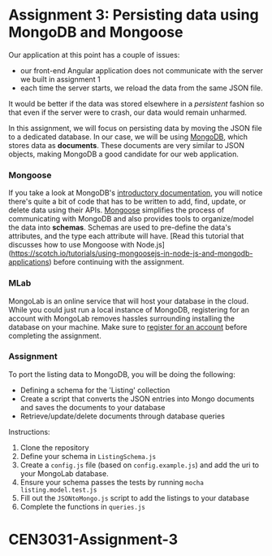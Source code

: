 # Assignment 3: Persisting data using MongoDB and Mongoose

Our application at this point has a couple of issues: 
- our front-end Angular application does not communicate with the server we built in assignment 1
- each time the server starts, we reload the data from the same JSON file. 
 
It would be better if the data was stored elsewhere in a *persistent* fashion so that even if the server were to crash,
our data would remain unharmed.

In this assignment, we will focus on persisting data by moving the JSON file to a dedicated database.
In our case, we will be using [MongoDB](https://www.mongodb.org/), which stores data as **documents**.
These documents are very similar to JSON objects, making MongoDB a good candidate for our web application.

### Mongoose
If you take a look at MongoDB's [introductory documentation](https://docs.mongodb.org/getting-started/node/introduction/),
you will notice there's quite a bit of code that has to be written to add, find, update, or delete data using their APIs.
[Mongoose]() simplifies the process of communicating with MongoDB and also provides tools to organize/model the data
into **schemas**. Schemas are used to pre-define the data's attributes, and the type each attribute will have.
[Read this tutorial that discusses how to use Mongoose with Node.js]
(https://scotch.io/tutorials/using-mongoosejs-in-node-js-and-mongodb-applications) before continuing with the assignment.

### MLab
MongoLab is an online service that will host your database in the cloud. While you could just run a local instance of MongoDB,
registering for an account with MongoLab removes hassles surrounding installing the database on your machine.
Make sure to [register for an account](https://mlab.com/signup/) before completing the assignment.

### Assignment
To port the listing data to MongoDB, you will be doing the following: 
- Defining a schema for the 'Listing' collection 
- Create a script that converts the JSON entries into Mongo documents and saves the documents to your database
- Retrieve/update/delete documents through database queries

Instructions:

1. Clone the repository
2. Define your schema in `ListingSchema.js`
3. Create a `config.js` file (based on `config.example.js`) and add the uri to your MongoLab database.
3. Ensure your schema passes the tests by running `mocha listing.model.test.js`
4. Fill out the `JSONtoMongo.js` script to add the listings to your database
5. Complete the functions in `queries.js`
# CEN3031-Assignment-3
